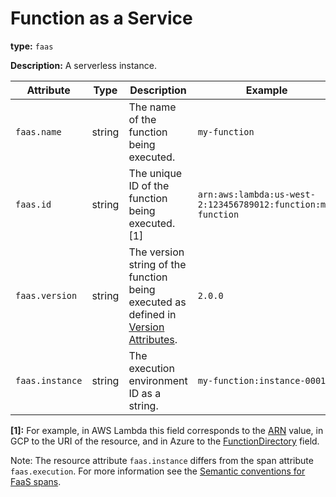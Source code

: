 # Function as a Service

**type:** `faas`

**Description:** A serverless instance.

<!-- semconv faas_resource -->
| Attribute  | Type | Description  | Example  | Required |
|---|---|---|---|---|
| `faas.name` | string | The name of the function being executed. | `my-function` | Yes |
| `faas.id` | string | The unique ID of the function being executed. [1] | `arn:aws:lambda:us-west-2:123456789012:function:my-function` | Yes |
| `faas.version` | string | The version string of the function being executed as defined in [Version Attributes](https://github.com/open-telemetry/opentelemetry-specification/tree/master/specification/resource/semantic_conventions#version-attributes). | `2.0.0` | No |
| `faas.instance` | string | The execution environment ID as a string. | `my-function:instance-0001` | No |

**[1]:** For example, in AWS Lambda this field corresponds to the [ARN](https://docs.aws.amazon.com/general/latest/gr/aws-arns-and-namespaces.html) value, in GCP to the URI of the resource, and in Azure to the [FunctionDirectory](https://github.com/Azure/azure-functions-host/wiki/Retrieving-information-about-the-currently-running-function) field.
<!-- endsemconv -->

Note: The resource attribute `faas.instance` differs from the span attribute `faas.execution`. For more information see the [Semantic conventions for FaaS spans](../../tracing/semantic_conventions/faas.md#difference-between-execution-and-instance).
